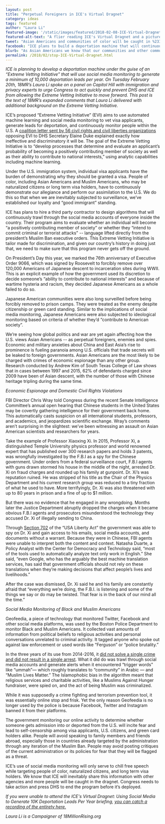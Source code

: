 ```yaml
---
layout: post
title: "Perpetual Foreigners in ICE's Virtual Dragnet"
category: ideas
tags: featured
author: "Laura Li"
featured-image: '/static/images/featured/2018-02-08-ICE-Virtual-Dragnet.jpg'
featured-alt-text: "A flier reading ICE's Virtual Dragnet and a picture of a passport"
tweet: "Asian Americans and communities of color will be caught in %23ICE Dragnet that will continuously scan social media/internet to flag 10,000+ ppl annually for deportation investigations or visa denials based on vague criteria."
facebook: "ICE plans to build a deportation machine that will continuously scan social media to flag 10,000+ people for deportation per year and Asian Americans and other people of color will be targeted."
blurb: "As Asian Americans we know that our communities and other communities of color are going to be specifically targeted because citizenship status has never protected us from being treated like we’re enemies or foreigners."
permalink: /2018/02/stop-ICE-Virtual-Dragnet.html
---
```

_ICE is planning to develop a deportation machine under the guise of an “Extreme Vetting Initiative” that will use social media monitoring to generate a minimum of 10,000 deportation leads per year. On Tuesday February 20th, 18MR’s Laura Li spoke on a panel on Capitol Hill with immigration and privacy experts to urge Congress to act quickly and prevent DHS and ICE from allowing the Extreme Vetting Initiative to move forward. This post is the text of 18MR’s expanded comments that Laura Li delivered with additional background on the Extreme Vetting Initiative._

ICE’s proposed “Extreme Vetting Initiative” (EVI) aims to use automated machine learning and social media monitoring to vet visa applicants, generate leads for deportation, and continuously monitor people within the U.S. A [coalition letter sent by 56 civil rights and civil liberties organizations](https://www.brennancenter.org/sites/default/files/Coalition%20Letter%20to%20DHS%20Opposing%20the%20Extreme%20Vetting%20Initiative%20-%2011.15.17.pdf) opposing EVI to DHS Secretary Elaine Duke explained exactly how ineffective and discriminatory it will be. The goal of the Extreme Vetting Initiative is to “develop processes that determine and evaluate an applicant’s probability of becoming a positively contributing member of society as well as their ability to contribute to national interests,” using analytic capabilities including machine learning.

Under the U.S. immigration system, individual visa applicants have the burden of demonstrating why they should be granted a visa. People of color, including Asian Americans and Muslim Americans, who may be naturalized citizens or long term visa holders, have to continuously demonstrate our allegiance and perform our assimilation to the U.S. We do this so that when we are inevitably subjected to surveillance, we’ve established our loyalty and “good immigrant” standing.

ICE has plans to hire a third party contractor to design algorithms that will continuously trawl through the social media accounts of everyone inside the country. Their program aims to evaluate whether an individual will become “a positively contributing member of society” or whether they “intend to commit criminal or terrorist attacks” -- language lifted directly from the president’s Muslim Ban executive orders. This Extreme Vetting Initiative is tailor made for discrimination, and given our country’s history in doing just that, we need to make sure that this program never gets off the ground.

On President’s Day this year, we marked the 76th anniversary of Executive Order 9066, which was signed by Roosevelt to forcibly remove over 120,000 Americans of Japanese descent to incarceration sites during WWII. This is an explicit example of how the government used its discretion to decide someone’s “ability to contribute to national interests” and because of wartime hysteria and racism, they decided Japanese Americans as a whole failed to do so.

Japanese American communities were also long surveilled before being forcibly removed to prison camps. They were treated as the enemy despite citizenship or green card standing. Similar to the implications of social media monitoring, Japanese Americans were also subjected to ideological monitoring based on criteria of whether they’d “contribute to American society”.

We’re seeing how global politics and war are yet again affecting how the U.S. views Asian Americans -- as perpetual foreigners, enemies and spies. Economic and military anxieties about China and East Asia’s rise to prominence is fueling paranoia among U.S. officials that trade secrets will be leaked to foreign governments. Asian Americans are the most likely to be charged with crimes of economic espionage than any other group. Research conducted by Andrew Kim of South Texas College of Law shows that in cases between 1997 and 2015, 62% of defendants charged since 2009 have been of Asian descent, with the number of those with Chinese heritage tripling during the same time.

*Economic Espionage and Domestic Civil Rights Violations*

FBI Director Chris Wray told Congress during the recent Senate Intelligence Committee’s annual open hearing that Chinese students in the United States may be covertly gathering intelligence for their government back home. This automatically casts suspicion on all international students, professors, and academics, and jeopardizes scientific exchange. Wray’s comments aren’t surprising in the slightest: we’ve been witnessing an assault on Asian American scientists and researchers for years.

Take the example of Professor Xiaoxing Xi. In 2015, Professor Xi, a distinguished Temple University physics professor and world renowned expert that has published over 300 research papers and holds 3 patents, was wrongfully investigated by the F.B.I as a spy for the Chinese government.  Under orders from a federal surveillance court, F.B.I agents with guns drawn stormed his house in the middle of the night, arrested Dr. Xi on fraud charges and rounded up his family at gunpoint.
Dr. Xi’s was reputation ruined. He was stripped of his title as the Chair of the Physics Department and his current research group was reduced to a tiny fraction of what he used to have. More terrifyingly, Dr. Xi was also threatened with up to 80 years in prison and a fine of up to $1 million.

But there was no evidence that he engaged in any wrongdoing. Months later the Justice Department abruptly dropped the charges when it became obvious F.B.I agents and prosecutors misunderstood the technology they accused Dr. Xi of illegally sending to China.

Through [Section 702](https://www.eff.org/deeplinks/2018/02/how-congresss-extension-section-702-may-expand-nsas-warrantless-surveillance) of the “USA Liberty Act” the government was able to spy on Dr. Xi and gain access to his emails, social media accounts, and documents without a warrant. Because they were in Chinese, FBI agents were unable to interpret both the content and context. Natasha Duarte, a Policy Analyst with the Center for Democracy and Technology said, “most of the tools used to automatically analyze text only work in English.” She said, “even Google, who has the arguably the best machine translation services, has said that government officials should not rely on these translations when they’re making decisions that affect people’s lives and livelihoods.”

After the case was dismissed, Dr. Xi said he and his family are constantly afraid that “everything we’re doing, the F.B.I. is listening and some of the things we say or do may be twisted. That fear is in the back of our mind all the time.”

*Social Media Monitoring of Black and Muslim Americans*

Geofeedia, a piece of technology that monitored Twitter, Facebook and other social media platforms, was used by the Boston Police Department to monitor Black and Muslim Americans. It collected vast amounts of information from political beliefs to religious activities and personal conversations unrelated to criminal activity. It tagged anyone who spoke out against law enforcement or used words like “Ferguson” or “police brutality.”

In the three years of its use from 2014-2016, it [did not solve a single crime and did not result in a single arrest](https://privacysos.org/blog/new-report-shows-boston-police-used-social-media-surveillance-years-without-informing-city-council/). What it did do was trawl through social media accounts and generate alerts when it encountered “trigger words” like “ummah”— which roughly translates to “community” in Arabic  — and “Muslim Lives Matter.” The Islamophobic bias in the algorithm meant that religious services and charitable activities, like a Muslims Against Hunger fundraiser, were spied on, and the act of being Muslim was criminalized.

While it was supposedly a crime fighting and terrorism prevention tool, it was essentially online stop and frisk. Yet the only reason Geofeedia is no longer used by the police is because Facebook, Twitter and Instagram banned it from their platforms.

The government monitoring our online activity to determine whether someone gets admission into or deported from the U.S. will incite fear and lead to self-censorship among visa applicants, U.S. citizens, and green card holders alike. People will avoid speaking to family members and friends abroad, especially those in countries already targeted by the administration through any iteration of the Muslim Ban. People may avoid posting critiques of the current administration or its policies for fear that they will be flagged as a threat.

ICE’s use of social media monitoring will only serve to chill free speech while targeting people of color, naturalized citizens, and long term visa holders. We know that ICE will inevitably share this information with other agencies and more people will be caught in the dragnet. Congress needs to take action and press DHS to end the program before it’s deployed.

_If you were unable to attend the ICE's Virtual Dragnet: Using Social Media to Generate 10K Deportation Leads Per Year briefing, [you can catch a recording of the entirety here.](https://www.facebook.com/18MillionRising.org/videos/1801539696544262/)_

_Laura Li is a Campaigner of 18MillionRising.org_
